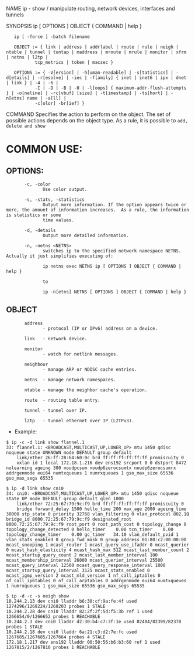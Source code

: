 NAME
       ip - show / manipulate routing, network devices, interfaces and tunnels

SYNOPSIS
       ip [ OPTIONS ] OBJECT { COMMAND | help }

       ip [ -force ] -batch filename

       OBJECT := { link | address | addrlabel | route | rule | neigh | ntable | tunnel | tuntap | maddress | mroute | mrule | monitor | xfrm | netns | l2tp |
               tcp_metrics | token | macsec }

       OPTIONS := { -V[ersion] | -h[uman-readable] | -s[tatistics] | -d[etails] | -r[esolve] | -iec | -f[amily] { inet | inet6 | ipx | dnet | link } | -4 | -6 |
               -I | -D | -B | -0 | -l[oops] { maximum-addr-flush-attempts } | -o[neline] | -rc[vbuf] [size] | -t[imestamp] | -ts[hort] | -n[etns] name | -a[ll] |
               -c[olor] -br[ief] }

COMMAND
       Specifies the action to perform on the object.  The set of possible actions depends on the object type.  As a rule, it is possible to `add, delete and show`

# COMMON USE:
## OPTIONS:
```
       -c, -color
              Use color output.   

       -s, -stats, -statistics
              Output more information. If the option appears twice or more, the amount of information increases.  As a rule, the information is statistics or some
              time values.

       -d, -details
              Output more detailed information.

       -n, -netns <NETNS>
              switches ip to the specified network namespace NETNS.  Actually it just simplifies executing of:

              ip netns exec NETNS ip [ OPTIONS ] OBJECT { COMMAND | help }

              to

              ip -n[etns] NETNS [ OPTIONS ] OBJECT { COMMAND | help }
```

## OBJECT
```
       address
              - protocol (IP or IPv6) address on a device.

       link   - network device.

       monitor
              - watch for netlink messages.

       neighbour
              - manage ARP or NDISC cache entries.

       netns  - manage network namespaces.

       ntable - manage the neighbor cache's operation.

       route  - routing table entry.

       tunnel - tunnel over IP.

       l2tp   - tunnel ethernet over IP (L2TPv3).
```


- Example:
```
$ ip -c -d link show flannel.1 
33: flannel.1: <BROADCAST,MULTICAST,UP,LOWER_UP> mtu 1450 qdisc noqueue state UNKNOWN mode DEFAULT group default 
    link/ether 26:ff:28:64:60:9c brd ff:ff:ff:ff:ff:ff promiscuity 0 
    vxlan id 1 local 172.18.1.216 dev ens192 srcport 0 0 dstport 8472 nolearning ageing 300 noudpcsum noudp6zerocsumtx noudp6zerocsumrx addrgenmode eui64 numtxqueues 1 numrxqueues 1 gso_max_size 65536 gso_max_segs 65535
```

```
$ ip -d link show cni0
34: cni0: <BROADCAST,MULTICAST,UP,LOWER_UP> mtu 1450 qdisc noqueue state UP mode DEFAULT group default qlen 1000
    link/ether 72:25:67:79:9c:f9 brd ff:ff:ff:ff:ff:ff promiscuity 0 
    bridge forward_delay 1500 hello_time 200 max_age 2000 ageing_time 30000 stp_state 0 priority 32768 vlan_filtering 0 vlan_protocol 802.1Q bridge_id 8000.72:25:67:79:9c:f9 designated_root 8000.72:25:67:79:9c:f9 root_port 0 root_path_cost 0 topology_change 0 topology_change_detected 0 hello_timer    0.00 tcn_timer    0.00 topology_change_timer    0.00 gc_timer   34.10 vlan_default_pvid 1 vlan_stats_enabled 0 group_fwd_mask 0 group_address 01:80:c2:00:00:00 mcast_snooping 1 mcast_router 1 mcast_query_use_ifaddr 0 mcast_querier 0 mcast_hash_elasticity 4 mcast_hash_max 512 mcast_last_member_count 2 mcast_startup_query_count 2 mcast_last_member_interval 100 mcast_membership_interval 26000 mcast_querier_interval 25500 mcast_query_interval 12500 mcast_query_response_interval 1000 mcast_startup_query_interval 3125 mcast_stats_enabled 0 mcast_igmp_version 2 mcast_mld_version 1 nf_call_iptables 0 nf_call_ip6tables 0 nf_call_arptables 0 addrgenmode eui64 numtxqueues 1 numrxqueues 1 gso_max_size 65536 gso_max_segs 65535
```

```
$ ip -d -c -s neigh show
10.244.2.13 dev cni0 lladdr b6:30:cf:9a:fe:4f used 1274296/1268224/1268203 probes 1 STALE
10.244.2.28 dev cni0 lladdr 82:2f:2f:5d:f5:3b ref 1 used 1266654/0/1266652 probes 1 REACHABLE
10.244.2.3 dev cni0 lladdr d2:30:b4:c7:3f:1e used 82404/82399/82378 probes 1 STALE
10.244.2.18 dev cni0 lladdr 6a:21:c3:d2:7e:fc used 1267685/1267685/1267664 probes 4 STALE
172.18.1.217 dev ens192 lladdr 00:50:56:b6:b3:60 ref 1 used 1267815/2/1267810 probes 1 REACHABLE
```